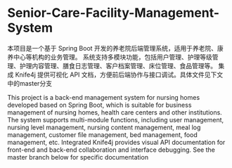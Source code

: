 # Senior-Care-Facility-Management-System
本项目是一个基于 Spring Boot 开发的养老院后端管理系统，适用于养老院、康养中心等机构的业务管理。 系统支持多模块功能，包括用户管理、护理等级管理、护理内容管理、膳食日志管理、客户档案管理、床位管理、食品管理等。 集成 Knife4j 提供可视化 API 文档，方便前后端协作与接口调试。具体文件见下文中的master分支

This project is a back-end management system for nursing homes developed based on Spring Boot, which is suitable for business management of nursing homes, health care centers and other institutions. The system supports multi-module functions, including user management, nursing level management, nursing content management, meal log management, customer file management, bed management, food management, etc. Integrated Knife4j provides visual API documentation for front-end and back-end collaboration and interface debugging. See the master branch below for specific documentation
